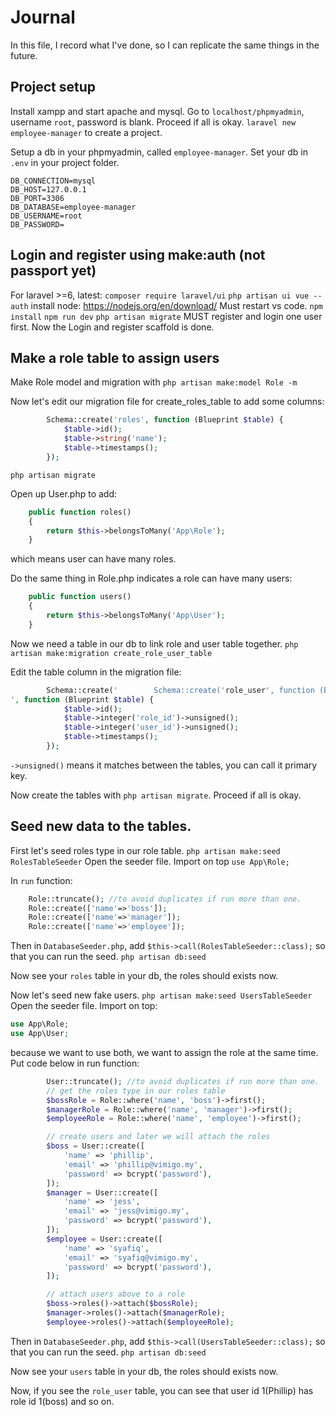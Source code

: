 # Journal
In this file, I record what I've done, so I can replicate the same things in the future.

## Project setup
Install xampp and start apache and mysql.
Go to `localhost/phpmyadmin`, username `root`, password is blank.
Proceed if all is okay.
`laravel new employee-manager` to create a project.

Setup a db in your phpmyadmin, called `employee-manager`.
Set your db in `.env` in your project folder.
```
DB_CONNECTION=mysql
DB_HOST=127.0.0.1
DB_PORT=3306
DB_DATABASE=employee-manager
DB_USERNAME=root
DB_PASSWORD=
```

## Login and register using make:auth (not passport yet)
For laravel >=6, latest:
`composer require laravel/ui`
`php artisan ui vue --auth`
install node: https://nodejs.org/en/download/
Must restart vs code.
`npm install`
`npm run dev`
`php artisan migrate`
MUST register and login one user first.
Now the Login and register scaffold is done.

## Make a role table to assign users
Make Role model and migration with `php artisan make:model Role -m`

Now let's edit our migration file for create_roles_table to add some columns:
```php
        Schema::create('roles', function (Blueprint $table) {
            $table->id();
            $table->string('name');
            $table->timestamps();
        });
```

`php artisan migrate`


Open up User.php to add:
```php
    public function roles()
    {
        return $this->belongsToMany('App\Role');
    }
```
which means user can have many roles.

Do the same thing in Role.php indicates a role can have many users:
```php
    public function users()
    {
        return $this->belongsToMany('App\User');
    }
```

Now we need a table in our db to link role and user table together.
`php artisan make:migration create_role_user_table`

Edit the table column in the migration file:
```php
        Schema::create('        Schema::create('role_user', function (Blueprint $table) {
', function (Blueprint $table) {
            $table->id();
            $table->integer('role_id')->unsigned();
            $table->integer('user_id')->unsigned();
            $table->timestamps();
        });
```
`->unsigned()` means it matches between the tables, you can call it primary key.

Now create the tables with `php artisan migrate`.
Proceed if all is okay.

## Seed new data to the tables.
First let's seed roles type in our role table.
`php artisan make:seed RolesTableSeeder`
Open the seeder file.
Import on top `use App\Role;`

In `run` function:
```php
    Role::truncate(); //to avoid duplicates if run more than one.
    Role::create(['name'=>'boss']);
    Role::create(['name'=>'manager']);
    Role::create(['name'=>'employee']);
```

Then in `DatabaseSeeder.php`, add `$this->call(RolesTableSeeder::class);` so that you can run the seed.
`php artisan db:seed`

Now see your `roles` table in your db, the roles should exists now.

Now let's seed new fake users.
`php artisan make:seed UsersTableSeeder`
Open the seeder file.
Import on top:
```php
use App\Role;
use App\User;
``` 
because we want to use both, we want to assign the role at the same time.
Put code below in run function:
```php
        User::truncate(); //to avoid duplicates if run more than one.
        // get the roles type in our roles table
        $bossRole = Role::where('name', 'boss')->first();
        $managerRole = Role::where('name', 'manager')->first();
        $employeeRole = Role::where('name', 'employee')->first();

        // create users and later we will attach the roles
        $boss = User::create([
            'name' => 'phillip',
            'email' => 'phillip@vimigo.my',
            'password' => bcrypt('password'),
        ]);
        $manager = User::create([
            'name' => 'jess',
            'email' => 'jess@vimigo.my',
            'password' => bcrypt('password'),
        ]);
        $employee = User::create([
            'name' => 'syafiq',
            'email' => 'syafiq@vimigo.my',
            'password' => bcrypt('password'),
        ]);

        // attach users above to a role
        $boss->roles()->attach($bossRole);
        $manager->roles()->attach($managerRole);
        $employee->roles()->attach($employeeRole);
```

Then in `DatabaseSeeder.php`, add `$this->call(UsersTableSeeder::class);` so that you can run the seed.
`php artisan db:seed`

Now see your `users` table in your db, the roles should exists now.

Now, if you see the `role_user` table, you can see that user id 1(Phillip) has role id 1(boss) and so on.